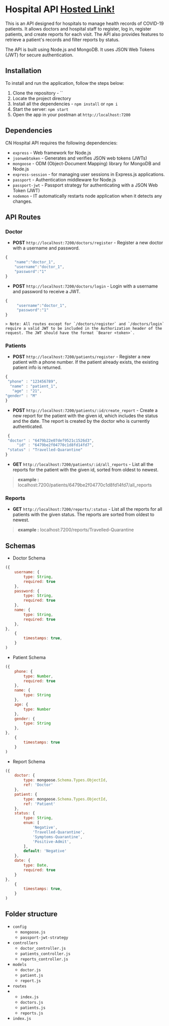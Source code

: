 # Hospital API [Hosted Link!](https://hospital-api-otnz.onrender.com)

This is an API designed for hospitals to manage health records of COVID-19 patients. It allows doctors and hospital staff to register, log in, register patients, and create reports for each visit. The API also provides features to retrieve a patient's records and filter reports by status.

The API is built using Node.js and MongoDB. It uses JSON Web Tokens (JWT) for secure authentication.

## Installation

To install and run the application, follow the steps below:
1. Clone the repository - ``
2. Locate the project directory
3. Install all the dependencies - `npm install` or `npm i`
4. Start the server: `npm start`
5. Open the app in your postman at `http://localhost:7200`

## Dependencies

CN Hospital API requires the following dependencies:

-   `express` - Web framework for Node.js
-   `jsonwebtoken` - Generates and verifies JSON web tokens (JWTs)
-   `mongoose` - ODM (Object-Document Mapping) library for MongoDB and Node.js
-   `express-session` - for managing user sessions in Express.js applications.
-   `passport` - Authentication middleware for Node.js
-   `passport-jwt` - Passport strategy for authenticating with a JSON Web Token (JWT)
-   `nodemon` - IT automatically restarts node application when it detects any changes.
## API Routes

### Doctor

-   **POST** `http://localhost:7200/doctors/register` - Register a new doctor with a username and password.
```javascript
{
    "name":"doctor_1",
    "username":"doctor_1",
    "password":"1"
}
```
-   **POST** `http://localhost:7200/doctors/login` - Login with a username and password to receive a JWT.
```javascript
{
     "username":"doctor_1",
     "password":"1"
}
```

    > Note: All routes except for `/doctors/register` and `/doctors/login` require a valid JWT to be included in the Authorization header of the request. The JWT should have the format `Bearer <token>`.

### Patients

-   **POST** `http://localhost:7200/patients/register` - Register a new patient with a phone number. If the patient already exists, the existing patient info is returned.

```javascript
{
 "phone" : "123456789",
  "name" : "patient_1",
   "age" : "21",
"gender" : "M"
}
```
-   **POST** `http://localhost:7200/patients/:id/create_report` - Create a new report for the patient with the given id, which includes the status and the date. The report is created by the doctor who is currently authenticated.

```javascript
 {
 "doctor" : "6479b22e07def9521c1526d3",
     "id" : "6479be2f04770c1d8fd14fd7", 
 "status" : "Travelled-Quarantine"
}
```

-   **GET** `http://localhost:7200/patients/:id/all_reports` - List all the reports for the patient with the given id, sorted from oldest to newest.

>   **example :** localhost:7200/patients/6479be2f04770c1d8fd14fd7/all_reports

### Reports

-   **GET** `http://localhost:7200/reports/:status` - List all the reports for all patients with the given status. The reports are sorted from oldest to newest.
>   **example :** localhost:7200/reports/Travelled-Quarantine 


## Schemas
- Doctor Schema
```javascript
({
    username: {
        type: String,
        required: true
    },
    password: {
        type: String,
        required: true 
    },
    name: {
        type: String,
        required: true
    },
},
    {
        timestamps: true,
    }
)
```
- Patient Schema

```javascript
({
    phone: {
        type: Number,
        required: true
    },
    name: {
        type: String  
    },
    age: {
        type: Number
    },
    gender: {
        type: String
    },
},
    {
        timestamps: true
    }
)
```
- Report Schema

```javascript
({
    doctor: {
        type: mongoose.Schema.Types.ObjectId,
        ref: 'Doctor'
    },
    patient: {
        type: mongoose.Schema.Types.ObjectId,
        ref: 'Patient'
    },
    status: {
        type: String,
        enum: [
            'Negative',
            'Travelled-Quarantine',
            'Symptoms-Quarantine',
            'Positive-Admit',
        ],
        default: 'Negative'
    },
    date: {
        type: Date,
        required: true
    }
},
    {
        timestamps: true,
    }
)
```

## Folder structure

-   `config`
    - `mongoose.js`
    -  `passport-jwt-strategy`
-   `controllers`
    -   `doctor_controller.js`
    -   `patients_controller.js`
    -   `reports_controller.js`
-   `models`
    -   `doctor.js`
    -   `patient.js`
    -   `report.js`
-   `routes`
-   -   `index.js`
    -   `doctors.js`
    -   `patients.js`
    -   `reports.js`
-   `index.js`
